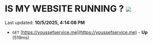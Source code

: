 # IS MY WEBSITE RUNNING ? [![](https://img.shields.io/static/v1?label=Sponsor&message=%E2%9D%A4&logo=GitHub&color=%23fe8e86)](https://github.com/sponsors/Youssef-Lehmam)

Last updated: **10/5/2025, 4:14:08 PM**

- `GET` [https://youssefservice.me](https://youssefservice.me) - **Up** (519ms)
